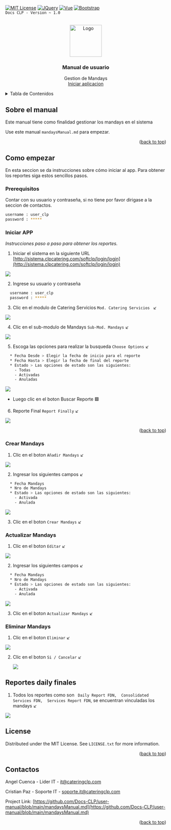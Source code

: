 <!-- Improved compatibility of back to top link: See: https://github.com/othneildrew/Best-README-Template/pull/73 -->
<a name="readme-top"></a>
<!--
*** Thanks for checking out the Best-README-Template. If you have a suggestion
*** that would make this better, please fork the repo and create a pull request
*** or simply open an issue with the tag "enhancement".
*** Don't forget to give the project a star!
*** Thanks again! Now go create something AMAZING! :D
-->



<!-- PROJECT SHIELDS -->
<!--
*** I'm using markdown "reference style" links for readability.
*** Reference links are enclosed in brackets [ ] instead of parentheses ( ).
*** See the bottom of this document for the declaration of the reference variables
*** for contributors-url, forks-url, etc. This is an optional, concise syntax you may use.
*** https://www.markdownguide.org/basic-syntax/#reference-style-links

[![Contributors][contributors-shield]][contributors-url]
[![Forks][forks-shield]][forks-url]
[![Stargazers][stars-shield]][stars-url]
[![Issues][issues-shield]][issues-url]
[![MIT License][license-shield]][license-url]
[![LinkedIn][linkedin-shield]][linkedin-url]
-->

[![MIT License][license-shield]][license-url]
[![JQuery][JQuery.com]][JQuery-url]
[![Vue][Vue.js]][Vue-url]
[![Bootstrap][Bootstrap.com]][Bootstrap-url]
<br>
`Docs CLP - Version ~ 1.0`
<!-- PROJECT LOGO -->
<br />
<div align="center">
  <a href="https://github.com/othneildrew/Best-README-Template/blob/master/images/logo.png">
    <img src="https://github.com/othneildrew/Best-README-Template/blob/master/images/logo.png" alt="Logo" width="100" height="100">
  </a>

<h3 align="center">Manual de usuario</h3>

  <p align="center">  
    Gestion de Mandays
    <br />
    <a href="http://sistema.clpcatering.com/softclp">Iniciar aplicacion</a>    
  </p>  
</div>



<!-- TABLE OF CONTENTS -->
<details>
  <summary>Tabla de Contenidos</summary>
  <ol>
    <li>
      <a href="#about-the-project">Sobre el manual</a>      
    </li>
    <li>
      <a href="#getting-started">Como empezar</a>
      <ul>
        <li><a href="#prerequisites">Prerequisitos</a></li>
        <li><a href="#installation">Iniciar APP</a></li>
        <li><a href="#installation">Crear Mandays</a></li>
        <li><a href="#installation">Actualizar Mandays</a></li>
        <li><a href="#installation">Eliminar Mandays</a></li>
      </ul>
    </li>
    <li><a href="#license">License</a></li>
    <li><a href="#contactos">Contactos</a></li>    

  </ol>
</details>



<!-- ABOUT THE PROJECT -->
## Sobre el manual


<!--[![Sistema SOFCLP][product-screenshot]](http://sistema.clpcatering.com/softclp/login/login)-->

Este manual tiene como finalidad gestionar los mandays en el sistema

Use este manual `mandaysManual.md` para empezar.

<p align="right">(<a href="#readme-top">back to top</a>)</p>


<!-- GETTING STARTED -->
## Como empezar

En esta seccion se da instrucciones sobre cómo iniciar al app. Para obtener los reportes siga estos sencillos pasos.

### Prerequisitos

Contar con su usuario y contraseña, si no tiene por favor dirigase a la seccion de contactos.

  ```sh
  username : user_clp
  password : *****
  ```

### Iniciar APP

_Instrucciones paso a paso para obtener los reportes._

1. Iniciar el sistema en la siguiente URL [http://sistema.clpcatering.com/softclp/login/login](http://sistema.clpcatering.com/softclp/login/login)

 <img src="https://github.com/Docs-CLP/user-manual/blob/main/img/StartPageCLP.png">

2. Ingrese su usuario y contraseña
  ```sh
    username : user_clp
    password : *****
  ```
3. Clic en el modulo de Catering Servicios ```Mod. Catering Servicios ```   :arrow_lower_left:

  <img src="https://github.com/Docs-CLP/user-manual/blob/main/img/mod-servicios/mod-services.png" >

4. Clic en el sub-modulo de Mandays ```Sub-Mod. Mandays```   :arrow_lower_left:

  <img src="https://github.com/Docs-CLP/user-manual/blob/main/img/mod-servicios/mandays-mod.png" >

5. Escoga las opciones para realizar la busqueda  ```Choose Options```   :arrow_lower_left:
  ```sh
    * Fecha Desde > Elegir la fecha de inicio para el reporte
    * Fecha Hasta > Elegir la fecha de final del reporte
    * Estado > Las opciones de estado son las siguientes:
      - Todas
      - Activadas
      - Anuladas
  ```
  <img src="https://github.com/Docs-CLP/user-manual/blob/main/img/mod-servicios/mandays-searching.png" >

* Luego clic en el boton Buscar Reporte :green_square:

6. Reporte Final ```Report Finally```   :arrow_lower_left:

  <img src="https://github.com/Docs-CLP/user-manual/blob/main/img/mod-servicios/mandays-list.png" >


<p align="right">(<a href="#readme-top">back to top</a>)</p>




### Crear Mandays

1. Clic en el boton ```Añadir Mandays```   :arrow_lower_left:

  <img src="https://github.com/Docs-CLP/user-manual/blob/main/img/mod-servicios/mandays-create.png" >

2. Ingresar los siguientes campos   :arrow_lower_left:
  ```sh
    * Fecha Mandays
    * Nro de Mandays
    * Estado > Las opciones de estado son las siguientes:
      - Activada
      - Anulada
  ```
  <img src="https://github.com/Docs-CLP/user-manual/blob/main/img/mod-servicios/mandays-create-save.png" >

3. Clic en el boton ```Crear Mandays```   :arrow_lower_left:


### Actualizar Mandays

1. Clic en el boton ```Editar```   :arrow_lower_left:

  <img src="https://github.com/Docs-CLP/user-manual/blob/main/img/mod-servicios/mandays-opt.png" >

2. Ingresar los siguientes campos   :arrow_lower_left:
  ```sh
    * Fecha Mandays
    * Nro de Mandays
    * Estado > Las opciones de estado son las siguientes:
      - Activada
      - Anulada
  ```
  <img src="https://github.com/Docs-CLP/user-manual/blob/main/img/mod-servicios/mandays-update.png" >

3. Clic en el boton ```Actualizar Mandays```   :arrow_lower_left:


### Eliminar Mandays

1. Clic en el boton ```Eliminar```   :arrow_lower_left:

  <img src="https://github.com/Docs-CLP/user-manual/blob/main/img/mod-servicios/mandays-opt.png" >

2. Clic en el boton ```Si / Cancelar```   :arrow_lower_left:

   <img src="https://github.com/Docs-CLP/user-manual/blob/main/img/mod-servicios/mandays-delete.png" >


## Reportes daily finales

1. Todos los reportes como son ``` Daily Report FDN,  Consolidated Services FDN,  Services Report FDN```, se encuentran vinculadas los mandays   :arrow_lower_left:

  <img src="https://github.com/Docs-CLP/user-manual/blob/main/img/mod-servicios/mandays-result_finaly.png" >


<!-- CONTRIBUTING

## Roadmap

- [x] Add Changelog
- [x] Add back to top links
- [ ] Add Additional Templates w/ Examples
- [ ] Add "components" document to easily copy & paste sections of the readme
- [ ] Multi-language Support
    - [ ] Chinese
    - [ ] Spanish

See the [open issues](https://github.com/othneildrew/Best-README-Template/issues) for a full list of proposed features (and known issues).

<p align="right">(<a href="#readme-top">back to top</a>)</p>




## Contributing

Contributions are what make the open source community such an amazing place to learn, inspire, and create. Any contributions you make are **greatly appreciated**.

If you have a suggestion that would make this better, please fork the repo and create a pull request. You can also simply open an issue with the tag "enhancement".
Don't forget to give the project a star! Thanks again!

1. Fork the Project
2. Create your Feature Branch (`git checkout -b feature/AmazingFeature`)
3. Commit your Changes (`git commit -m 'Add some AmazingFeature'`)
4. Push to the Branch (`git push origin feature/AmazingFeature`)
5. Open a Pull Request

<p align="right">(<a href="#readme-top">back to top</a>)</p>





-->
## License

Distributed under the MIT License. See `LICENSE.txt` for more information.

<p align="right">(<a href="#readme-top">back to top</a>)</p>

<!-- CONTACT -->

## Contactos

Angel Cuenca - Lider IT - it@cateringclp.com

Cristian Paz - Soporte IT - soporte.it@cateringclp.com

Project Link: [https://github.com/Docs-CLP/user-manual/blob/main/mandaysManual.md](https://github.com/Docs-CLP/user-manual/blob/main/mandaysManual.md)

<p align="right">(<a href="#readme-top">back to top</a>)</p>



<!-- ACKNOWLEDGMENTS 
## Acknowledgments

Este espacio es para enumerar los recursos que son útiles para nuestro proyecto y a los cuales damos crédito

* [Choose an Open Source License](https://choosealicense.com)

* [GitHub Pages](https://pages.github.com)

* [Font Awesome](https://fontawesome.com)

* [GitHub Emoji Cheat Sheet](https://www.webpagefx.com/tools/emoji-cheat-sheet)
* [Malven's Flexbox Cheatsheet](https://flexbox.malven.co/)
* [Malven's Grid Cheatsheet](https://grid.malven.co/)
* [Img Shields](https://shields.io)
* [GitHub Pages](https://pages.github.com)
* [Font Awesome](https://fontawesome.com)
* [React Icons](https://react-icons.github.io/react-icons/search)



<p align="right">(<a href="#readme-top">back to top</a>)</p>
-->


<!-- MARKDOWN LINKS & IMAGES -->
<!-- https://www.markdownguide.org/basic-syntax/#reference-style-links -->
[contributors-shield]: https://img.shields.io/github/contributors/othneildrew/Best-README-Template.svg?style=for-the-badge
[contributors-url]: https://github.com/othneildrew/Best-README-Template/graphs/contributors
[forks-shield]: https://img.shields.io/github/forks/othneildrew/Best-README-Template.svg?style=for-the-badge
[forks-url]: https://github.com/othneildrew/Best-README-Template/network/members
[stars-shield]: https://img.shields.io/github/stars/othneildrew/Best-README-Template.svg?style=for-the-badge
[stars-url]: https://github.com/othneildrew/Best-README-Template/stargazers
[issues-shield]: https://img.shields.io/github/issues/othneildrew/Best-README-Template.svg?style=for-the-badge
[issues-url]: https://github.com/othneildrew/Best-README-Template/issues
[license-shield]: https://img.shields.io/github/license/othneildrew/Best-README-Template.svg?style=for-the-badge
[license-url]: https://github.com/othneildrew/Best-README-Template/blob/master/LICENSE.txt
[linkedin-shield]: https://img.shields.io/badge/-LinkedIn-black.svg?style=for-the-badge&logo=linkedin&colorB=555
[linkedin-url]: https://linkedin.com/in/othneildrew
[product-screenshot]: https://github.com/othneildrew/Best-README-Template/blob/master/images/logo.png
[Next.js]: https://img.shields.io/badge/next.js-000000?style=for-the-badge&logo=nextdotjs&logoColor=white
[Next-url]: https://nextjs.org/
[React.js]: https://img.shields.io/badge/React-20232A?style=for-the-badge&logo=react&logoColor=61DAFB
[React-url]: https://reactjs.org/
[Vue.js]: https://img.shields.io/badge/Vue.js-35495E?style=for-the-badge&logo=vuedotjs&logoColor=4FC08D
[Vue-url]: https://vuejs.org/
[Angular.io]: https://img.shields.io/badge/Angular-DD0031?style=for-the-badge&logo=angular&logoColor=white
[Angular-url]: https://angular.io/
[Svelte.dev]: https://img.shields.io/badge/Svelte-4A4A55?style=for-the-badge&logo=svelte&logoColor=FF3E00
[Svelte-url]: https://svelte.dev/
[Laravel.com]: https://img.shields.io/badge/Laravel-FF2D20?style=for-the-badge&logo=laravel&logoColor=white
[Laravel-url]: https://laravel.com
[Bootstrap.com]: https://img.shields.io/badge/Bootstrap-563D7C?style=for-the-badge&logo=bootstrap&logoColor=white
[Bootstrap-url]: https://getbootstrap.com
[JQuery.com]: https://img.shields.io/badge/jQuery-0769AD?style=for-the-badge&logo=jquery&logoColor=white
[JQuery-url]: https://jquery.com 
